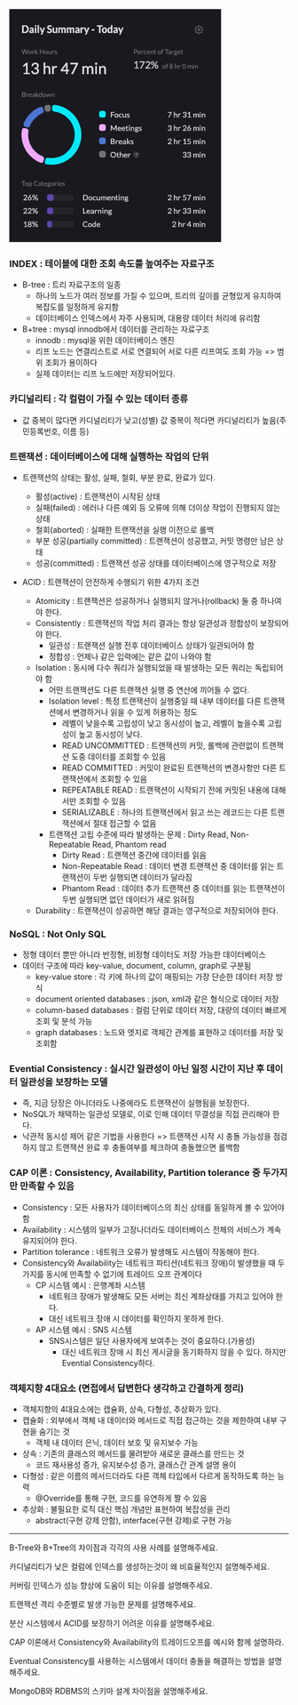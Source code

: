 <img src="/Tracking_Time/3_Mar/250305.png">

### INDEX : 테이블에 대한 조회 속도를 높여주는 자료구조
- B-tree : 트리 자료구조의 일종
  - 하나의 노드가 여러 정보를 가질 수 있으며, 트리의 깊이를 균형있게 유지하여 복잡도를 일정하게 유지함
  - 데이터베이스 인덱스에서 자주 사용되며, 대용량 데이터 처리에 유리함
- B+tree : mysql innodb에서 데이터를 관리하는 자료구조
  - innodb : mysql을 위한 데이터베이스 엔진
  - 리프 노드는 연결리스트로 서로 연결되어 서로 다른 리프여도 조회 가능 => 범위 조회가 용이하다
  - 실제 데이터는 리프 노드에만 저장되어있다.

### 카디널리티 : 각 컬럼이 가질 수 있는 데이터 종류
- 값 중복이 많다면 카디널리티가 낮고(성별) 값 중복이 적다면 카디널리티가 높음(주민등록번호, 이름 등)

### 트랜잭션 : 데이터베이스에 대해 실행하는 작업의 단위
- 트랜잭션의 상태는 활성, 실패, 철회, 부분 완료, 완료가 있다.
  - 활성(active) : 트랜잭션이 시작된 상태
  - 실패(failed) : 에러나 다른 예외 등 오류에 의해 더이상 작업이 진행되지 않는 상태
  - 철회(aborted) : 실패한 트랜잭션을 실행 이전으로 롤백
  - 부분 성공(partially committed) : 트랜잭션이 성공했고, 커밋 명령만 남은 상태
  - 성공(committed) : 트랜잭션 성공 상태를 데이터베이스에 영구적으로 저장

- ACID : 트랜잭션이 안전하게 수행되기 위한 4가지 조건
  - Atomicity : 트랜잭션은 성공하거나 실행되지 않거나(rollback) 둘 중 하나여야 한다.
  - Consistently : 트랜잭션의 작업 처리 결과는 항상 일관성과 정합성이 보장되어야 한다.
    - 일관성 : 트랜잭션 실행 전후 데이터베이스 상태가 일관되어야 함
    - 정합성 : 언제나 같은 입력에는 같은 값이 나와야 함
  - Isolation : 동시에 다수 쿼리가 실행되었을 때 발생하는 모든 쿼리는 독립되어야 함
    - 어떤 트랜잭션도 다른 트랜잭션 실행 중 연산에 끼어들 수 없다.
    - Isolation level : 특정 트랜잭션이 실행중일 때 내부 데이터를 다른 트랜잭션에서 변경하거나 읽을 수 있게 허용하는 정도
      - 레벨이 낮을수록 고립성이 낮고 동시성이 높고, 레벨이 높을수록 고립성이 높고 동시성이 낮다. 
      - READ UNCOMMITTED : 트랜잭션의 커밋, 롤백에 관련없이 트랜잭션 도중 데이터를 조회할 수 있음
      - READ COMMITTED : 커밋이 완료된 트랜잭션의 변경사항만 다른 트랜잭션에서 조회할 수 있음
      - REPEATABLE READ : 트랜잭션이 시작되기 전에 커밋된 내용에 대해서만 조회할 수 있음
      - SERIALIZABLE : 하나의 트랜잭션에서 읽고 쓰는 레코드는 다른 트랜잭션에서 절대 접근할 수 없음
    - 트랜잭션 고립 수준에 따라 발생하는 문제 : Dirty Read, Non-Repeatable Read, Phantom read
      - Dirty Read : 트랜잭션 중간에 데이터를 읽음
      - Non-Repeatable Read : 데이터 변경 트랜잭션 중 데이터를 읽는 트랜잭션이 두번 실행되면 데이터가 달라짐
      - Phantom Read : 데이터 추가 트랜잭션 중 데이터를 읽는 트랜잭션이 두번 실행되면 없던 데이터가 새로 읽혀짐
  - Durability : 트랜잭션이 성공하면 해당 결과는 영구적으로 저장되어야 한다.

### NoSQL : Not Only SQL
- 정형 데이터 뿐만 아니라 반정형, 비정형 데이터도 저장 가능한 데이터베이스
- 데이터 구조에 따라 key-value, document, column, graph로 구분됨
  - key-value store : 각 키에 하나의 값이 매핑되는 가장 단순한 데이터 저장 방식
  - document oriented databases : json, xml과 같은 형식으로 데이터 저장  
  - column-based databases : 컬럼 단위로 데이터 저장, 대량의 데이터 빠르게 조회 및 분석 가능
  - graph databases : 노드와 엣지로 객체간 관계를 표현하고 데이터를 저장 및 조회함

### Evential Consistency : 실시간 일관성이 아닌 일정 시간이 지난 후 데이터 일관성을 보장하는 모델
- 즉, 지금 당장은 아니더라도 나중에라도 트랜잭션이 실행됨을 보장한다.
- NoSQL가 채택하는 일관성 모델로, 이로 인해 데이터 무결성을 직접 관리해야 한다. 
- 낙관적 동시성 제어 같은 기법을 사용한다 => 트랜잭션 시작 시 충돌 가능성을 점검하지 않고 트랜잭션 완료 후 충돌여부를 체크하여 충돌했으면 롤백함


### CAP 이론 : Consistency, Availability, Partition tolerance 중 두가지만 만족할 수 있음
- Consistency : 모든 사용자가 데이터베이스의 최신 상태를 동일하게 볼 수 있어야 함
- Availability : 시스템의 일부가 고장나더라도 데이터베이스 전체의 서비스가 계속 유지되어야 한다.
- Partition tolerance : 네트워크 오류가 발생해도 시스템이 작동해야 한다.
- Consistency와 Availability는 네트워크 파티션(네트워크 장애)이 발생했을 때 두가지를 동시에 만족할 수 없기에 트레이드 오프 관계이다
  - CP 시스템 예시 : 은행계좌 시스템
    - 네트워크 장애가 발생해도 모든 서버는 최신 계좌상태를 가지고 있어야 한다.
    - 대신 네트워크 장애 시 데이터를 확인하지 못하게 한다.
  - AP 시스템 예시 : SNS 시스템
    - SNS시스템은 일단 사용자에게 보여주는 것이 중요하다.(가용성)
      - 대신 네트워크 장애 시 최신 게시글을 동기화하지 않을 수 있다. 하지만 Evential Consistency하다.

### 객체지향 4대요소 (면접에서 답변한다 생각하고 간결하게 정리)
- 객체지향의 4대요소에는 캡슐화, 상속, 다형성, 추상화가 있다.
- 캡슐화 : 외부에서 객체 내 데이터와 메서드로 직접 접근하는 것을 제한하여 내부 구현을 숨기는 것
  - 객체 내 데이터 은닉, 데이터 보호 및 유지보수 가능
- 상속 : 기존의 클래스의 메서드를 물려받아 새로운 클래스를 만드는 것
  - 코드 재사용성 증가, 유지보수성 증가, 클래스간 관계 설명 용이
- 다형성 : 같은 이름의 메서드더라도 다른 객체 타입에서 다르게 동작하도록 하는 능력
  - @Override를 통해 구현, 코드를 유연하게 짤 수 있음
- 추상화 : 불필요한 로직 대신 핵심 개념만 표현하여 복잡성을 관리
  - abstract(구현 강제 안함), interface(구현 강제)로 구현 가능


---
B-Tree와 B+Tree의 차이점과 각각의 사용 사례를 설명해주세요.

카디널리티가 낮은 컬럼에 인덱스를 생성하는것이 왜 비효율적인지 설명해주세요.

커버링 인덱스가 성능 향상에 도움이 되는 이유를 설명해주세요.

트랜잭션 격리 수준별로 발생 가능한 문제를 설명해주세요.

분산 시스템에서 ACID를 보장하기 어려운 이유를 설명해주세요.

CAP 이론에서 Consistency와 Availability의 트레이드오프를 예시와 함께 설명하라.

Eventual Consistency를 사용하는 시스템에서 데이터 충돌을 해결하는 방법을 설명해주세요.

MongoDB와 RDBMS의 스키마 설계 차이점을 설명해주세요.